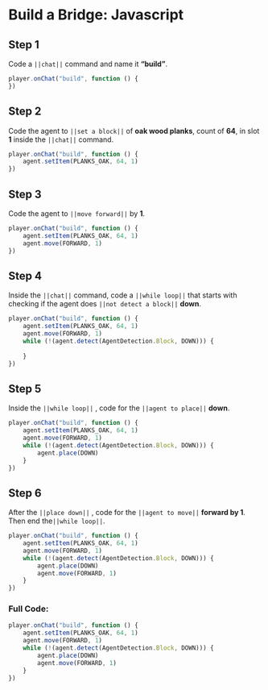 
# Build a Bridge: Javascript


## Step 1
Code a ``||chat||`` command and name it **“build”**.

```javascript
player.onChat("build", function () {
})
```

## Step 2
Code the agent to ``||set a block||`` of **oak wood planks**, count of **64**, in slot **1** inside the ``||chat||`` command.

```javascript
player.onChat("build", function () {
    agent.setItem(PLANKS_OAK, 64, 1)
})
```

## Step 3
Code the agent to ``||move forward||`` by **1**.

```javascript
player.onChat("build", function () {
    agent.setItem(PLANKS_OAK, 64, 1)
    agent.move(FORWARD, 1)
})
```

## Step 4

Inside the ``||chat||``  command, code a ``||while loop||`` that starts with checking if the agent does ``||not detect a block||``  **down**.

```javascript
player.onChat("build", function () {
    agent.setItem(PLANKS_OAK, 64, 1)
    agent.move(FORWARD, 1)
    while (!(agent.detect(AgentDetection.Block, DOWN))) {
    	
    }
})
```

## Step 5

Inside the ``||while loop||`` , code for the ``||agent to place||`` **down**.

```javascript
player.onChat("build", function () {
    agent.setItem(PLANKS_OAK, 64, 1)
    agent.move(FORWARD, 1)
    while (!(agent.detect(AgentDetection.Block, DOWN))) {
        agent.place(DOWN)
    }
})
```

## Step 6

After the ``||place down||`` , code for the ``||agent to move||`` **forward by 1**. Then end the``||while loop||``.

```javascript
player.onChat("build", function () {
    agent.setItem(PLANKS_OAK, 64, 1)
    agent.move(FORWARD, 1)
    while (!(agent.detect(AgentDetection.Block, DOWN))) {
        agent.place(DOWN)
        agent.move(FORWARD, 1)
    }
})
```

### Full Code: 

```javascript
player.onChat("build", function () {
    agent.setItem(PLANKS_OAK, 64, 1)
    agent.move(FORWARD, 1)
    while (!(agent.detect(AgentDetection.Block, DOWN))) {
        agent.place(DOWN)
        agent.move(FORWARD, 1)
    }
})
```


